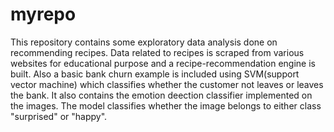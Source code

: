 # myrepo
This repository contains some exploratory data analysis done on recommending recipes.
Data related to recipes is scraped from various websites for educational purpose and a recipe-recommendation engine is built.
Also a basic bank churn example is included using SVM(support vector machine) which classifies whether the customer not leaves or
leaves the bank.
It also contains the emotion deection classifier implemented on the images. The model classifies whether the image belongs to either 
class "surprised" or "happy".
